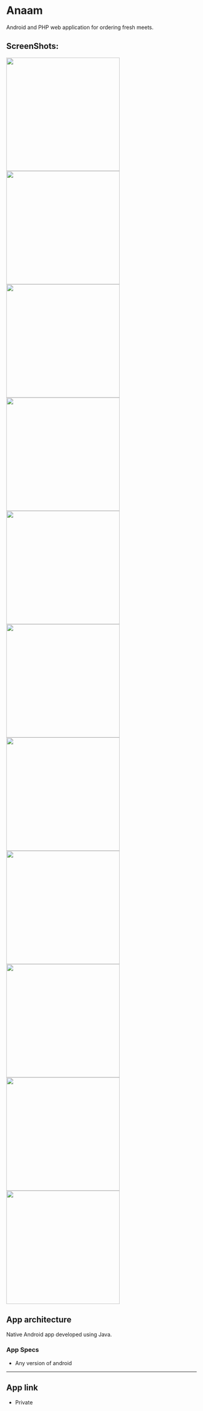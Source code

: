 # Anaam 
Android and PHP web application for ordering fresh meets.

## ScreenShots:

<img src="screen1.jpg" width="300">  <img src="screen2.jpg" width="300">  <img src="screen3.jpg" width="300">  <img src="screen4.jpg" width="300">  <img src="screen5.jpg" width="300"> 
<img src="screen6.jpg" width="300">  <img src="screen7.jpg" width="300">  <img src="screen8.jpg" width="300">  <img src="screen9.jpg" width="300">  <img src="screen5.jpg" width="300"> 
<img src="screen10.jpg" width="300">

## App architecture
Native Android app developed using Java.


### App Specs
* Any version of android


------
## App link
* Private

